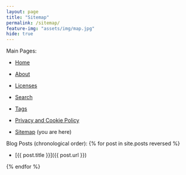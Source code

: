 ```yaml
---
layout: page
title: "Sitemap"
permalink: /sitemap/
feature-img: "assets/img/map.jpg"
hide: true
---
```


Main Pages:

* [Home](/)

* [About](/about/)

* [Licenses](/license/)

* [Search](/search/)

* [Tags](/tags/)

* [Privacy and Cookie Policy](/privacy/)

* [Sitemap](/sitemap/) (you are here)

Blog Posts (chronological order):
{% for post in site.posts reversed %}

* [{{ post.title }}]({{ post.url }})

{% endfor %}
